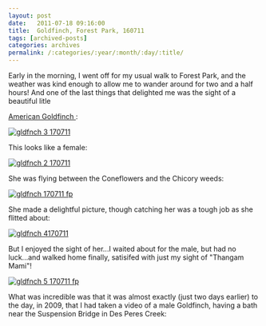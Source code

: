 ```yaml
---
layout: post
date:	2011-07-18 09:16:00
title:  Goldfinch, Forest Park, 160711
tags: [archived-posts]
categories: archives
permalink: /:categories/:year/:month/:day/:title/
---
```

Early in the morning, I went off for my usual walk to Forest Park, and the weather was kind enough to allow me to wander around for two and a half hours! And one of the last things that delighted me was the sight of a beautiful litle 

<a href="http://en.wikipedia.org/wiki/American_Goldfinch"> American Goldfinch </a>:


<a href="http://s1142.photobucket.com/albums/n602/Deepapctrsglr/?action=view&amp;current=IMG_3883.jpg" target="_blank"><img src="http://i1142.photobucket.com/albums/n602/Deepapctrsglr/IMG_3883.jpg" border="0" alt="gldfnch 3 170711"></a>

This looks like a female:


<a href="http://s1142.photobucket.com/albums/n602/Deepapctrsglr/?action=view&amp;current=IMG_3881.jpg" target="_blank"><img src="http://i1142.photobucket.com/albums/n602/Deepapctrsglr/IMG_3881.jpg" border="0" alt="gldfnch 2 170711"></a>

She was flying between the Coneflowers and the Chicory weeds:


<a href="http://s1142.photobucket.com/albums/n602/Deepapctrsglr/?action=view&amp;current=IMG_3880.jpg" target="_blank"><img src="http://i1142.photobucket.com/albums/n602/Deepapctrsglr/IMG_3880.jpg" border="0" alt="gldfnch 170711 fp"></a>


She made a delightful picture, though catching her was a tough job as she flitted about:

<a href="http://s1142.photobucket.com/albums/n602/Deepapctrsglr/?action=view&amp;current=IMG_3886-1.jpg" target="_blank"><img src="http://i1142.photobucket.com/albums/n602/Deepapctrsglr/IMG_3886-1.jpg" border="0" alt="gldfnch  4170711"></a>


But I enjoyed the sight of her...I waited about for the male, but had no luck...and walked home finally, satisifed with just my sight of "Thangam Mami"!


<a href="http://s1142.photobucket.com/albums/n602/Deepapctrsglr/?action=view&amp;current=IMG_3887-1.jpg" target="_blank"><img src="http://i1142.photobucket.com/albums/n602/Deepapctrsglr/IMG_3887-1.jpg" border="0" alt="gldfnch 5 170711 fp"></a> 

What was incredible was that it was almost exactly (just two days earlier) to the day, in 2009, that I had taken a video of a male Goldfinch, having a bath near the Suspension Bridge in Des Peres Creek:


<lj-embed id="742"/>
